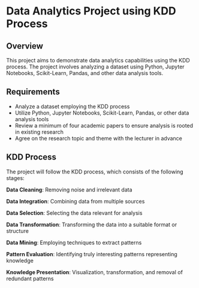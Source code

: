 # Data Analytics Project using KDD Process

## Overview

This project aims to demonstrate data analytics capabilities using the KDD process. The project involves analyzing a dataset using Python, Jupyter Notebooks, Scikit-Learn, Pandas, and other data analysis tools.

## Requirements

- Analyze a dataset employing the KDD process
- Utilize Python, Jupyter Notebooks, Scikit-Learn, Pandas, or other data analysis tools
- Review a minimum of four academic papers to ensure analysis is rooted in existing research
- Agree on the research topic and theme with the lecturer in advance

## KDD Process

The project will follow the KDD process, which consists of the following stages:

**Data Cleaning**: Removing noise and irrelevant data

**Data Integration**: Combining data from multiple sources

**Data Selection**: Selecting the data relevant for analysis

**Data Transformation**: Transforming the data into a suitable format or structure

**Data Mining**: Employing techniques to extract patterns

**Pattern Evaluation**: Identifying truly interesting patterns representing knowledge

**Knowledge Presentation**: Visualization, transformation, and removal of redundant patterns